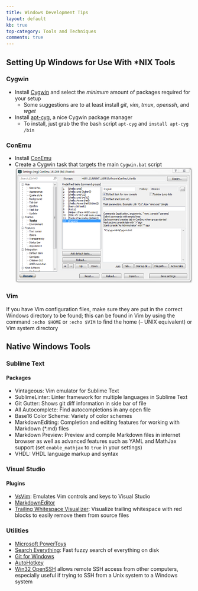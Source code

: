 ```yaml
---
title: Windows Development Tips
layout: default
kb: true
top-category: Tools and Techniques
comments: true
---
```


## Setting Up Windows for Use With *NIX Tools

### Cygwin

* Install [Cygwin](https://cygwin.com/install.html) and select the *minimum* amount of packages required for your setup
    - Some suggestions are to at least install _git_, _vim_, _tmux_, _openssh_, and _wget_
* Install [apt-cyg](https://github.com/transcode-open/apt-cyg/), a nice Cygwin package manager
    - To install, just grab the the bash script `apt-cyg` and `install apt-cyg /bin`

### ConEmu

* Install [ConEmu](http://conemu.github.io/)
* Create a Cygwin task that targets the main `Cygwin.bat` script
![ConEmu & Cygwin](conemu_cygwin.png)

### Vim

If you have Vim configuration files, make sure they are put in the correct Windows directory to be found; this can be found in Vim by using the command `:echo $HOME` or `:echo $VIM` to find the home (`~` UNIX equivalent) or Vim system directory

## Native Windows Tools

### Sublime Text

#### Packages

* Vintageous: Vim emulator for Sublime Text
* SublimeLinter: Linter framework for multiple languages in Sublime Text
* Git Gutter: Shows git diff information in side bar of file
* All Autocomplete: Find autocompletions in any open file
* Base16 Color Scheme: Variety of color schemes
* MarkdownEditing: Completion and editing features for working with Markdown (*.md) files
* Markdown Preview: Preview and compile Markdown files in internet browser as well as advanced features such as YAML and MathJax support (set `enable_mathjax` to `true` in your settings)
* VHDL: VHDL language markup and syntax

### Visual Studio

#### Plugins

* [VsVim](https://marketplace.visualstudio.com/items?itemName=JaredParMSFT.VsVim): Emulates Vim controls and keys to Visual Studio
* [MarkdownEditor](https://github.com/madskristensen/MarkdownEditor)
* [Trailing Whitespace Visualizer](https://marketplace.visualstudio.com/items?itemName=MadsKristensen.TrailingWhitespaceVisualizer): Visualize trailing whitespace with red blocks to easily remove them from source files

### Utilities

* [Microsoft PowerToys](https://github.com/microsoft/PowerToys)
* [Search Everything](https://www.voidtools.com/): Fast fuzzy search of everything on disk
* [Git for Windows](https://git-scm.com/download/win)
* [AutoHotkey](https://autohotkey.com/)
* [Win32 OpenSSH](https://github.com/PowerShell/Win32-OpenSSH/wiki/Install-Win32-OpenSSH) allows remote SSH access from other computers, especially useful if trying to SSH from a Unix system to a Windows system
